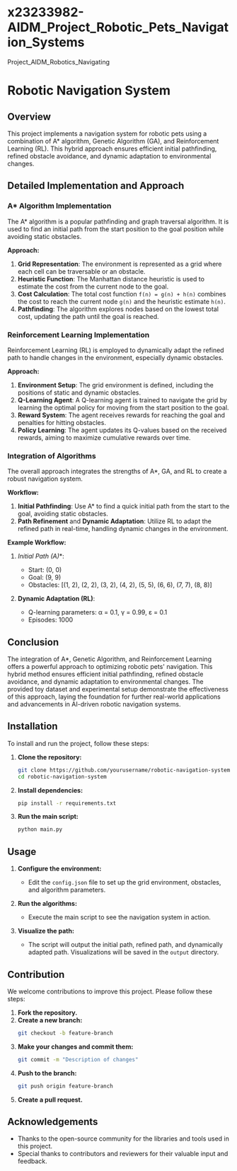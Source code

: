 # x23233982-AIDM_Project_Robotic_Pets_Navigation_Systems
Project_AIDM_Robotics_Navigating

# Robotic Navigation System

## Overview
This project implements a navigation system for robotic pets using a combination of A* algorithm, Genetic Algorithm (GA), and Reinforcement Learning (RL). This hybrid approach ensures efficient initial pathfinding, refined obstacle avoidance, and dynamic adaptation to environmental changes.

## Detailed Implementation and Approach

### A* Algorithm Implementation
The A* algorithm is a popular pathfinding and graph traversal algorithm. It is used to find an initial path from the start position to the goal position while avoiding static obstacles.

**Approach:**
1. **Grid Representation**: The environment is represented as a grid where each cell can be traversable or an obstacle.
2. **Heuristic Function**: The Manhattan distance heuristic is used to estimate the cost from the current node to the goal.
3. **Cost Calculation**: The total cost function `f(n) = g(n) + h(n)` combines the cost to reach the current node `g(n)` and the heuristic estimate `h(n)`.
4. **Pathfinding**: The algorithm explores nodes based on the lowest total cost, updating the path until the goal is reached.

### Reinforcement Learning Implementation
Reinforcement Learning (RL) is employed to dynamically adapt the refined path to handle changes in the environment, especially dynamic obstacles.

**Approach:**
1. **Environment Setup**: The grid environment is defined, including the positions of static and dynamic obstacles.
2. **Q-Learning Agent**: A Q-learning agent is trained to navigate the grid by learning the optimal policy for moving from the start position to the goal.
3. **Reward System**: The agent receives rewards for reaching the goal and penalties for hitting obstacles.
4. **Policy Learning**: The agent updates its Q-values based on the received rewards, aiming to maximize cumulative rewards over time.

### Integration of Algorithms
The overall approach integrates the strengths of A*, GA, and RL to create a robust navigation system.

**Workflow:**
1. **Initial Pathfinding**: Use A* to find a quick initial path from the start to the goal, avoiding static obstacles.
2. **Path Refinement** and **Dynamic Adaptation**: Utilize RL to adapt the refined path in real-time, handling dynamic changes in the environment.

**Example Workflow:**
1. **Initial Path (A*)**:
    - Start: (0, 0)
    - Goal: (9, 9)
    - Obstacles: [(1, 2), (2, 2), (3, 2), (4, 2), (5, 5), (6, 6), (7, 7), (8, 8)]

2. **Dynamic Adaptation (RL)**:
    - Q-learning parameters: α = 0.1, γ = 0.99, ε = 0.1
    - Episodes: 1000

## Conclusion
The integration of A*, Genetic Algorithm, and Reinforcement Learning offers a powerful approach to optimizing robotic pets' navigation. This hybrid method ensures efficient initial pathfinding, refined obstacle avoidance, and dynamic adaptation to environmental changes. The provided toy dataset and experimental setup demonstrate the effectiveness of this approach, laying the foundation for further real-world applications and advancements in AI-driven robotic navigation systems.

## Installation

To install and run the project, follow these steps:

1. **Clone the repository:**
    ```bash
    git clone https://github.com/yourusername/robotic-navigation-system.git
    cd robotic-navigation-system
    ```

2. **Install dependencies:**
    ```bash
    pip install -r requirements.txt
    ```

3. **Run the main script:**
    ```bash
    python main.py
    ```

## Usage

1. **Configure the environment:**
    - Edit the `config.json` file to set up the grid environment, obstacles, and algorithm parameters.

2. **Run the algorithms:**
    - Execute the main script to see the navigation system in action.

3. **Visualize the path:**
    - The script will output the initial path, refined path, and dynamically adapted path. Visualizations will be saved in the `output` directory.

## Contribution

We welcome contributions to improve this project. Please follow these steps:

1. **Fork the repository.**
2. **Create a new branch:**
    ```bash
    git checkout -b feature-branch
    ```
3. **Make your changes and commit them:**
    ```bash
    git commit -m "Description of changes"
    ```
4. **Push to the branch:**
    ```bash
    git push origin feature-branch
    ```
5. **Create a pull request.**



## Acknowledgements

- Thanks to the open-source community for the libraries and tools used in this project.
- Special thanks to contributors and reviewers for their valuable input and feedback.

